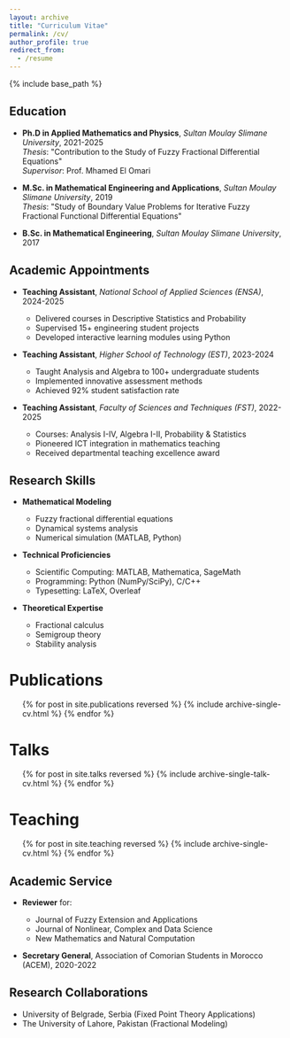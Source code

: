 ```yaml
---
layout: archive
title: "Curriculum Vitae"
permalink: /cv/
author_profile: true
redirect_from:
  - /resume
---
```


{% include base_path %}

## Education
* **Ph.D in Applied Mathematics and Physics**, *Sultan Moulay Slimane University*, 2021-2025  
  *Thesis*: "Contribution to the Study of Fuzzy Fractional Differential Equations"  
  *Supervisor*: Prof. Mhamed El Omari

* **M.Sc. in Mathematical Engineering and Applications**, *Sultan Moulay Slimane University*, 2019  
  *Thesis*: "Study of Boundary Value Problems for Iterative Fuzzy Fractional Functional Differential Equations"

* **B.Sc. in Mathematical Engineering**, *Sultan Moulay Slimane University*, 2017

## Academic Appointments
* **Teaching Assistant**, *National School of Applied Sciences (ENSA)*, 2024-2025  
  - Delivered courses in Descriptive Statistics and Probability  
  - Supervised 15+ engineering student projects  
  - Developed interactive learning modules using Python

* **Teaching Assistant**, *Higher School of Technology (EST)*, 2023-2024  
  - Taught Analysis and Algebra to 100+ undergraduate students  
  - Implemented innovative assessment methods  
  - Achieved 92% student satisfaction rate

* **Teaching Assistant**, *Faculty of Sciences and Techniques (FST)*, 2022-2025  
  - Courses: Analysis I-IV, Algebra I-II, Probability & Statistics  
  - Pioneered ICT integration in mathematics teaching  
  - Received departmental teaching excellence award

## Research Skills
* **Mathematical Modeling**  
  - Fuzzy fractional differential equations  
  - Dynamical systems analysis  
  - Numerical simulation (MATLAB, Python)

* **Technical Proficiencies**  
  - Scientific Computing: MATLAB, Mathematica, SageMath  
  - Programming: Python (NumPy/SciPy), C/C++  
  - Typesetting: LaTeX, Overleaf

* **Theoretical Expertise**  
  - Fractional calculus  
  - Semigroup theory  
  - Stability analysis



Publications
======
  <ul>{% for post in site.publications reversed %}
    {% include archive-single-cv.html %}
  {% endfor %}</ul>
  
Talks
======
  <ul>{% for post in site.talks reversed %}
    {% include archive-single-talk-cv.html  %}
  {% endfor %}</ul>
  
Teaching
======
  <ul>{% for post in site.teaching reversed %}
    {% include archive-single-cv.html %}
  {% endfor %}</ul>


## Academic Service
* **Reviewer** for:
  - Journal of Fuzzy Extension and Applications  
  - Journal of Nonlinear, Complex and Data Science  
  - New Mathematics and Natural Computation

* **Secretary General**, Association of Comorian Students in Morocco (ACEM), 2020-2022

## Research Collaborations
* University of Belgrade, Serbia (Fixed Point Theory Applications)
* The University of Lahore, Pakistan (Fractional Modeling)
